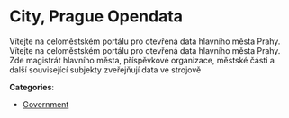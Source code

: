 # City, Prague Opendata

Vítejte na celoměstském portálu pro otevřená data hlavního města Prahy. Vítejte na celoměstském portálu pro otevřená data hlavního města Prahy. Zde magistrát hlavního města, příspěvkové organizace, městské části a další související subjekty zveřejňují data ve strojově

**Categories**:

- [Government](https://github/apis-list/apis-list#government)



